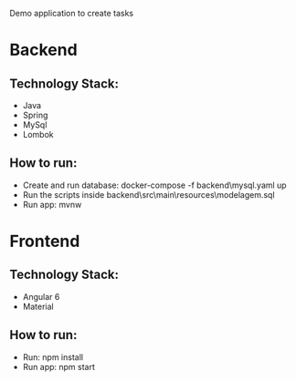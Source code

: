 Demo application to create tasks

# Backend

## Technology Stack:
- Java
- Spring
- MySql
- Lombok

## How to run:
- Create and run database: docker-compose -f backend\mysql.yaml up
- Run the scripts inside backend\src\main\resources\modelagem.sql
- Run app: mvnw

# Frontend

## Technology Stack:
- Angular 6
- Material

## How to run:
- Run: npm install
- Run app: npm start
